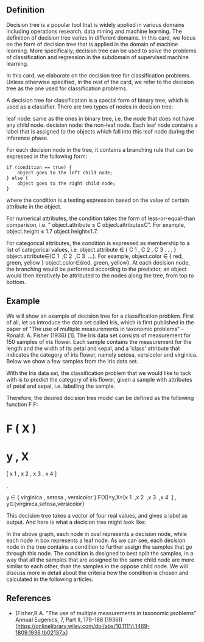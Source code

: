 ## Definition 

Decision tree is a popular tool that is widely applied in various domains including operations research, data mining and machine learning. The definition of decision tree varies in different domains. In this card, we focus on the form of decision tree that is applied in the domain of machine learning. More specifically, decision tree can be used to solve the problems of classification and regression in the subdomain of supervised machine learning.

In this card, we elaborate on the decision tree for classification problems. Unless otherwise specified, in the rest of the card, we refer to the decision tree as the one used for classification problems.

A decision tree for classification is a special form of binary tree, which is used as a classifier. There are two types of nodes in decision tree:

leaf node: same as the ones in binary tree, i.e. the node that does not have any child node. 
decision node: the non-leaf node.
Each leaf node contains a label that is assigned to the objects which fall into this leaf node during the inference phase.

For each decision node in the tree, it contains a branching rule that can be expressed in the following form:

```cshrp
if (condition == true) {
    object goes to the left child node;
} else {
    object goes to the right child node;
}
```
where the condition is a testing expression based on the value of certain attribute in the object.

For numerical attributes, the condition takes the form of less-or-equal-than comparison, i.e. "
object.attribute
≤
C
object.attribute≤C". For example, 
object.height
≤
1.7
object.height≤1.7.

For categorical attributes, the condition is expressed as membership to a list of categorical values, i.e. 
object.attribute
∈
{
C
1
,
C
2
,
C
3
.
.
.
}
object.attribute∈{C 
1
​
 ,C 
2
​
 ,C 
3
​
 ...}. For example, 
object.color
∈
{
red, green, yellow
}
object.color∈{red, green, yellow}. 
At each decision node, the branching would be performed according to the predictor, an object would then iteratively be attributed to the nodes along the tree, from top to bottom.

 
## Example
We will show an example of decision tree for a classification problem. First of all, let us introduce the data set called Iris, which is first published in the paper of "The use of multiple measurements in taxonomic problems" - Ronald. A. Fisher (1936) [1]. The Iris data set consists of measurement for 150 samples of iris flower. Each sample contains the measurement for the length and the width of its petal and sepal, and a 'class' attribute that indicates the category of iris flower, namely setosa, versicolor and virginica. Below we show a few samples from the Iris data set.



With the Iris data set, the classification problem that we would like to tack with is to predict the category of iris flower, given a sample with attributes of petal and sepal, i.e. labelling the sample.

Therefore, the desired decision tree model can be defined as the following function 
F
F:

 
F
(
X
)
=
y
,
X
=
[
x
1
,
x
2
,
x
3
,
x
4
]
 
,
 
y
∈
{
virginica
,
setosa
,
versicolor
}
F(X)=y,X=[x 
1
​
 ,x 
2
​
 ,x 
3
​
 ,x 
4
​
 ] , y∈{virginica,setosa,versicolor}

This decision tree takes a vector of four real values, and gives a label as output. And here is what a decision tree might look like:



In the above graph, each node in oval represents a decision node, while each node in box represents a leaf node. As we can see, each decision node in the tree contains a condition to further assign the samples that go through this node. The condition is designed to best split the samples, in a way that all the samples that are assigned to the same child node are more similar to each other, than the samples in the oppose child node. We will discuss more in detail about the criteria how the condition is chosen and calculated in the following articles.

 
## References
- (Fisher,R.A. "The use of multiple measurements in taxonomic problems" Annual Eugenics, 7, Part II, 179-188 (1936))[https://onlinelibrary.wiley.com/doi/abs/10.1111/j.1469-1809.1936.tb02137.x]
